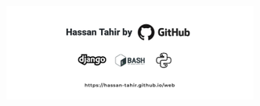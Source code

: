 <p align="center">
  <img src="https://github.com/Hassan-Tahir/Hassan-Tahir/blob/master/cover.png">
</p>
